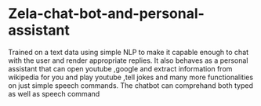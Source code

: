 # Zela-chat-bot-and-personal-assistant

Trained on a text data using simple NLP to make it capable enough to chat with the user and render appropriate replies. It also behaves as a personal assistant that can open youtube ,google and extract information from wikipedia  for you and play youtube ,tell jokes and many more functionalities on just simple speech commands.
The chatbot can comprehand both typed as well as speech command
